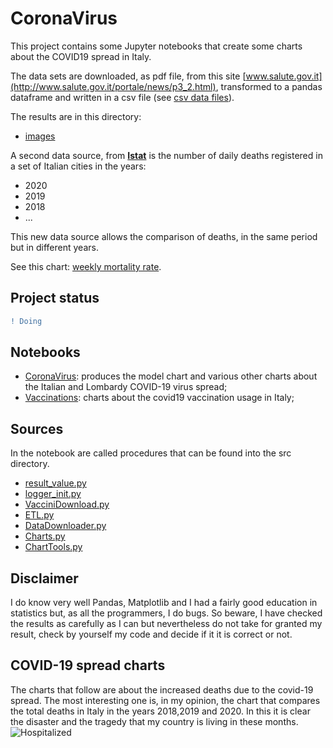 # CoronaVirus
This project contains some Jupyter notebooks that create some charts about the COVID19 spread in Italy.

The data sets are downloaded, as pdf file, from this site [www.salute.gov.it](http://www.salute.gov.it/portale/news/p3_2.html), transformed to a pandas dataframe and written in a csv file (see [csv data files](./data)).

The results are in this directory:
  - [images](./images)

A second data source, from [**Istat**](https://www.istat.it/) is the number of daily deaths registered in a set of Italian cities in the years:

- 2020
- 2019
- 2018
- ...

This new data source allows the comparison of deaths, in the same period but in different years.

See this chart: [weekly mortality rate](./images/MortalityRate-DailyDeaths.png).

## Project status
```diff
! Doing
```
## Notebooks
- [CoronaVirus](notebook/Charts.ipynb): produces the model chart and various other charts about the Italian and Lombardy COVID-19 virus spread;
- [Vaccinations](notebook/VaccinazioniData.ipynb): charts about the covid19 vaccination usage in Italy;

## Sources
In the notebook are called procedures that can be found into the src directory.
- [result_value.py](src/result_value.py)
- [logger_init.py](src/logger_init.py)
- [VacciniDownload.py](src/VacciniDownload.py)
- [ETL.py](src/ETL.py)
- [DataDownloader.py](src/DataDownloader.py)
- [Charts.py](src/Charts.py)
- [ChartTools.py](src/ChartTools.py)

## Disclaimer
I do know very well Pandas, Matplotlib and I had a fairly good education in statistics but, as all the programmers, I do bugs.
So beware, I have checked the results as carefully as I can but nevertheless do not take for granted my result, check by yourself my 
code and decide if it it is correct or not.

## COVID-19 spread charts
The charts that follow are about the increased deaths due to the covid-19 spread. 
The most interesting one is, in my opinion, the chart that compares the total deaths in Italy in the years 2018,2019 and 2020. In this it is clear the disaster and the tragedy that my country is living in these months.
![Hospitalized](./images/MortalityRate-DeathsByAgeClass.png?)



